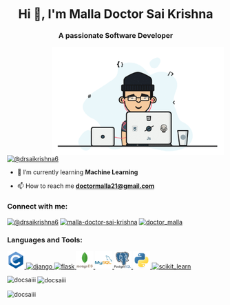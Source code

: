 <h1 align="center">Hi 👋, I'm Malla Doctor Sai Krishna</h1>
<h3 align="center">A passionate Software Developer</h3>
<img align="right" alt="Coding" width="400" src="https://raw.githubusercontent.com/AlaeddineMessadi/AlaeddineMessadi/main/web-developer-chilling.gif">


<p align="left"> <a href="https://twitter.com/@drsaikrishna6" target="blank"><img src="https://img.shields.io/twitter/follow/@drsaikrishna6?logo=twitter&style=for-the-badge" alt="@drsaikrishna6" /></a> </p>

- 🌱 I’m currently learning **Machine Learning**

- 📫 How to reach me **doctormalla21@gmail.com**

<h3 align="left">Connect with me:</h3>
<p align="left">
<a href="https://twitter.com/@drsaikrishna6" target="blank"><img align="center" src="https://raw.githubusercontent.com/rahuldkjain/github-profile-readme-generator/master/src/images/icons/Social/twitter.svg" alt="@drsaikrishna6" height="30" width="40" /></a>
<a href="https://linkedin.com/in/malla-doctor-sai-krishna" target="blank"><img align="center" src="https://raw.githubusercontent.com/rahuldkjain/github-profile-readme-generator/master/src/images/icons/Social/linked-in-alt.svg" alt="malla-doctor-sai-krishna" height="30" width="40" /></a>
<a href="https://instagram.com/doctor_malla" target="blank"><img align="center" src="https://raw.githubusercontent.com/rahuldkjain/github-profile-readme-generator/master/src/images/icons/Social/instagram.svg" alt="doctor_malla" height="30" width="40" /></a>
</p>

<h3 align="left">Languages and Tools:</h3>
<p align="left"> <a href="https://www.cprogramming.com/" target="_blank" rel="noreferrer"> <img src="https://raw.githubusercontent.com/devicons/devicon/master/icons/c/c-original.svg" alt="c" width="40" height="40"/> </a> <a href="https://www.djangoproject.com/" target="_blank" rel="noreferrer"> <img src="https://cdn.worldvectorlogo.com/logos/django.svg" alt="django" width="40" height="40"/> </a> <a href="https://flask.palletsprojects.com/" target="_blank" rel="noreferrer"> <img src="https://www.vectorlogo.zone/logos/pocoo_flask/pocoo_flask-icon.svg" alt="flask" width="40" height="40"/> </a> <a href="https://www.mongodb.com/" target="_blank" rel="noreferrer"> <img src="https://raw.githubusercontent.com/devicons/devicon/master/icons/mongodb/mongodb-original-wordmark.svg" alt="mongodb" width="40" height="40"/> </a> <a href="https://www.mysql.com/" target="_blank" rel="noreferrer"> <img src="https://raw.githubusercontent.com/devicons/devicon/master/icons/mysql/mysql-original-wordmark.svg" alt="mysql" width="40" height="40"/> </a> <a href="https://www.postgresql.org" target="_blank" rel="noreferrer"> <img src="https://raw.githubusercontent.com/devicons/devicon/master/icons/postgresql/postgresql-original-wordmark.svg" alt="postgresql" width="40" height="40"/> </a> <a href="https://www.python.org" target="_blank" rel="noreferrer"> <img src="https://raw.githubusercontent.com/devicons/devicon/master/icons/python/python-original.svg" alt="python" width="40" height="40"/> </a> <a href="https://scikit-learn.org/" target="_blank" rel="noreferrer"> <img src="https://upload.wikimedia.org/wikipedia/commons/0/05/Scikit_learn_logo_small.svg" alt="scikit_learn" width="40" height="40"/> </a> </p>

<p><img align="left" src="https://github-readme-stats.vercel.app/api/top-langs?username=docsaiii&show_icons=true&locale=en&layout=compact" alt="docsaiii" /></p>

<p>&nbsp;<img align="center" src="https://github-readme-stats.vercel.app/api?username=docsaiii&show_icons=true&locale=en" alt="docsaiii" /></p>

<p><img align="center" src="https://github-readme-streak-stats.herokuapp.com/?user=docsaiii&" alt="docsaiii" /></p>
